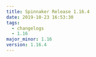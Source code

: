 ```yaml
---
title: Spinnaker Release 1.16.4
date: 2019-10-23 16:53:30
tags:
  - changelogs
  - 1.16
major_minor: 1.16
version: 1.16.4
---
```


<script src="https://gist.github.com/spinnaker-release/69c7292b0c93d410602cd538839cac57.js"/>
